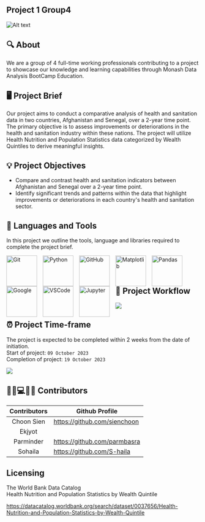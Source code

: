 ## Project 1 Group4

![Alt text](Project_1 _ _ _Group_4.png)

## 🔍 About

We are a group of 4 full-time working professionals contributing to a project to showcase our knowledge and learning capabilities through Monash Data Analysis BootCamp Education.<br />


## 🖥 Project Brief

Our project aims to conduct a comparative analysis of health and sanitation data in two countries, Afghanistan and Senegal, over a 2-year time point. The primary objective is to assess improvements or deteriorations in the health and sanitation industry within these nations. The project will utilize Health Nutrition and Population Statistics data categorized by Wealth Quintiles to derive meaningful insights.

## 💡 Project Objectives

- Compare and contrast health and sanitation indicators between Afghanistan and Senegal over a 2-year time point.
- Identify significant trends and patterns within the data that highlight improvements or deteriorations in each country's health and sanitation sector.

## 🧰 Languages and Tools

In this project we outline the tools, language and libraries required to complete the project brief.
<br />

<img align="left" alt="Git" width="80px" style="padding-right:12px;" src="https://cdn.jsdelivr.net/gh/devicons/devicon/icons/git/git-original.svg" />
<img align="left" alt="Python" width="80x" style="padding-right:12px;" src="https://cdn.jsdelivr.net/gh/devicons/devicon/icons/python/python-plain.svg" />
<img align="left" alt="GitHub" width="80px" style="padding-right:12px;" src="https://cdn.jsdelivr.net/gh/devicons/devicon/icons/github/github-original.svg" />
<img align="left" alt="Matplotlib" width="80px" style="padding-right:12px;" src="https://seeklogo.com/images/M/matplotlib-logo-7676870AC0-seeklogo.com.png" />
<img align="left" alt="Pandas" width="80px" style="padding-right:12px;" src="https://cdn.jsdelivr.net/gh/devicons/devicon/icons/pandas/pandas-original-wordmark.svg" />
<img align="left" alt="Google" width="80px" style="padding-right:12px;" src="https://cdn.jsdelivr.net/gh/devicons/devicon/icons/google/google-original-wordmark.svg" />
<img align="left" alt="VSCode" width="80px" style="padding-right:12px;" src="https://cdn.jsdelivr.net/gh/devicons/devicon/icons/vscode/vscode-original.svg" />
<img align="left" alt="Jupyter" width="80px" style="padding-right:12px;" src="https://cdn.jsdelivr.net/gh/devicons/devicon/icons/jupyter/jupyter-original-wordmark.svg" /><br />
<br />
<br />


## 🔄 Project Workflow 

 [![](https://mermaid.ink/img/pako:eNqNkUFPwzAMhf-KldMmbRJD4tID0mgHDISYGLd1B6t124zUqVIXmNb9d9KMw4SEIKco9vccv3dQmc1JRaow9iOr0Am8JimDP_PNytkdZQLPnRjNtIXp9LpfshaNBnIUBPpsjHUo2nIPN6MXagldVo19I8SjhN7J2Aa-dcYwCJ_E46AVV3YAF5t5UVbIuhVkuLyYzbaDwPIQ27rRhiDxs47n4NpWqA32cPsTvfoLXaGre7jbrImp9Hv8Z9zibbe30sP9OfXLpMAtT-sZ8j_jMpR6eBjNGc2-1e04VC1npmuDdY_ea-8dS7ByqyaqJlejzn0yh-CakopqSlXkrzkV2BlJVcpH34qd2PWeMxWJ62iiusZnQ4nG0mGtogJN618p12Ld0yntEPrxC-acpyk?type=png)](https://mermaid.live/edit#pako:eNqNkUFPwzAMhf-KldMmbRJD4tID0mgHDISYGLd1B6t124zUqVIXmNb9d9KMw4SEIKco9vccv3dQmc1JRaow9iOr0Am8JimDP_PNytkdZQLPnRjNtIXp9LpfshaNBnIUBPpsjHUo2nIPN6MXagldVo19I8SjhN7J2Aa-dcYwCJ_E46AVV3YAF5t5UVbIuhVkuLyYzbaDwPIQ27rRhiDxs47n4NpWqA32cPsTvfoLXaGre7jbrImp9Hv8Z9zibbe30sP9OfXLpMAtT-sZ8j_jMpR6eBjNGc2-1e04VC1npmuDdY_ea-8dS7ByqyaqJlejzn0yh-CakopqSlXkrzkV2BlJVcpH34qd2PWeMxWJ62iiusZnQ4nG0mGtogJN618p12Ld0yntEPrxC-acpyk)



## ⏰ Project Time-frame

The project is expected to be completed within 2 weeks from the date of initiation. <br />
Start of project: `09 October 2023` <br />
Completion of project: `19 October 2023`

[![](https://mermaid.ink/img/pako:eNp1UjtPAzEM_itW5gwUhBA3QkVhqKgo4y25xNea5lElzoCq_nd8LdceAxmiyPlednJQNjlUjWIK6CliG0EWE3uEz98apB5WOX2hZZidAUXOlCK8RWIyngrFzYg5I4Z18wjvllOHGRpY5FT3sERkweqRCU-ZsNfwgQVNttsreXY7IT-nsCeJNMJgbthomKPHjWGJasrub7IxsDADRouyTZLN7kbxQdtJosnd_cT4BdF1xu5AJAWI_5lE62uR0kTm4W_-QAycYEH8Wjt96egqeiJNJ7bK0m1kM1jpi9e6doHK4KW0CpiDIScPeBhEWsVb6bRVjRwd9qZ6blUbjwI1ldP6O1rVcK6oVd07mdyczCaboJre-CJVdMQpL8-f4vQ3jj8g8LJW?type=png)](https://mermaid.live/edit#pako:eNp1UjtPAzEM_itW5gwUhBA3QkVhqKgo4y25xNea5lElzoCq_nd8LdceAxmiyPlednJQNjlUjWIK6CliG0EWE3uEz98apB5WOX2hZZidAUXOlCK8RWIyngrFzYg5I4Z18wjvllOHGRpY5FT3sERkweqRCU-ZsNfwgQVNttsreXY7IT-nsCeJNMJgbthomKPHjWGJasrub7IxsDADRouyTZLN7kbxQdtJosnd_cT4BdF1xu5AJAWI_5lE62uR0kTm4W_-QAycYEH8Wjt96egqeiJNJ7bK0m1kM1jpi9e6doHK4KW0CpiDIScPeBhEWsVb6bRVjRwd9qZ6blUbjwI1ldP6O1rVcK6oVd07mdyczCaboJre-CJVdMQpL8-f4vQ3jj8g8LJW)

## 👨‍💼💻👩‍💼 Contributors 

| <center>Contributors</center>    | <center>Github Profile</center>                         |
| ----------------| -------------------------------------- |
| <center>Choon Sien</center>      | https://github.com/sienchoon           |    
| <center>Ekjyot</center> |                                        |
| <center>Parminder</center>| https://github.com/parmbasra           |
| <center>Sohaila</center>| https://github.com/S-haila             |



## Licensing
The World Bank Data Catalog <br>
Health Nutrition and Population Statistics by Wealth Quintile

https://datacatalog.worldbank.org/search/dataset/0037656/Health-Nutrition-and-Population-Statistics-by-Wealth-Quintile



